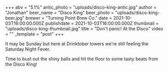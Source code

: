 +++
abv = "5.1%"
antic_photo = "uploads/disco-king-antic.jpg"
author = "Jonathan"
beer_name = "Disco King"
beer_photo = "uploads/disco-king-beer.jpg"
brewer = "Turning Point Brew Co."
date = 2021-10-03T16:00:00.000Z
publishdate = 2021-10-03T16:00:00.000Z
thumbnail = "uploads/disco-king-thumbnail.jpg"
title = "Don't panic! At the Disco"
video = ""
_template = "post"
+++

It may be Sunday but here at Drinktober towers we're still feeling the Saturday Night Fever. 

Time to bust out the shiny balls and hit the floor to some tasty beats from the Disco King!
